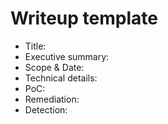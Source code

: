 ﻿# Writeup template
- Title:
- Executive summary:
- Scope & Date:
- Technical details:
- PoC:
- Remediation:
- Detection:
